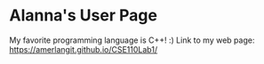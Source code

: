 # Alanna's User Page
My favorite programming language is C++! :) 
Link to my web page: 
https://amerlangit.github.io/CSE110Lab1/ 